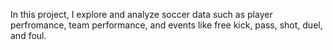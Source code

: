 In this project, I explore and analyze soccer data such as player perfromance, team performance, and events like free kick, pass, shot, duel, and foul.
